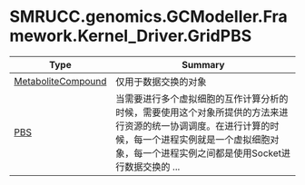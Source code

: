 ﻿
# SMRUCC.genomics.GCModeller.Framework.Kernel_Driver.GridPBS

|Type|Summary|
|----|-------|
|[MetaboliteCompound](./MetaboliteCompound.md)|仅用于数据交换的对象|
|[PBS](./PBS.md)|当需要进行多个虚拟细胞的互作计算分析的时候，需要使用这个对象所提供的方法来进行资源的统一协调调度。在进行计算的时候，每一个进程实例就是一个虚拟细胞对象，每一个进程实例之间都是使用Socket进行数据交换的 ...|

